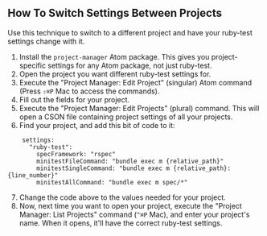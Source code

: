 ## How To Switch Settings Between Projects

Use this technique to switch to a different project and have
your ruby-test settings change with it.

1. Install the `project-manager` Atom package. This gives you project-specific
   settings for any Atom package, not just ruby-test.
2. Open the project you want different ruby-test settings for.
3. Execute the "Project Manager: Edit Project" (singular) Atom command
   (Press `⇧⌘P` Mac to access the commands).
4. Fill out the fields for your project.
5. Execute the "Project Manager: Edit Projects" (plural) command. This will
   open a CSON file containing project settings of all your projects.
6. Find your project, and add this bit of code to it:
```
    settings:
      "ruby-test":
        specFramework: "rspec"
        minitestFileCommand: "bundle exec m {relative_path}"
        minitestSingleCommand: "bundle exec m {relative_path}:{line_number}"
        minitestAllCommand: "bundle exec m spec/*"
```
7. Change the code above to the values needed for your project.
8. Now, next time you want to open your project, execute the
   "Project Manager: List Projects" command (`^⌘P` Mac), and enter your
   project's name. When it opens, it'll have the correct ruby-test settings.
